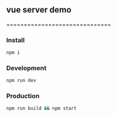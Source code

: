 ## vue server demo
==============================

### Install 

```sh
npm i 
```

### Development
```sh
npm run dev
```

### Production
```sh
npm run build && npm start
```
